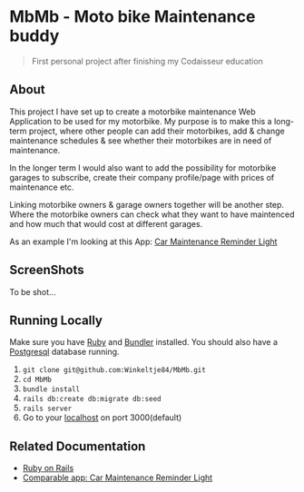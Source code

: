 # MbMb - Moto bike Maintenance buddy
> First personal project after finishing my Codaisseur education

## About
This project I have set up to create a motorbike maintenance Web Application to be used for my motorbike.
My purpose is to make this a long-term project, where other people can add their motorbikes, add & change maintenance schedules & see whether their motorbikes are in need of maintenance.

In the longer term I would also want to add the possibility for motorbike garages to subscribe, create their company profile/page with prices of maintenance etc.

Linking motorbike owners & garage owners together will be another step. Where the motorbike owners can check what they want to have maintenced and how much that would cost at different garages.

As an example I'm looking at this App: [Car Maintenance Reminder Light](https://play.google.com/store/apps/details?id=com.cooloy.OilChangeSchedule)

## ScreenShots
To be shot...

## Running Locally
Make sure you have [Ruby](https://www.ruby-lang.org/en/) and [Bundler](http://bundler.io/) installed.
You should also have a [Postgresql](https://www.postgresql.org/) database running.

  1. `git clone git@github.com:Winkeltje84/MbMb.git`
  2. `cd MbMb`
  3. `bundle install`
  4. `rails db:create db:migrate db:seed`
  5. `rails server`
  6. Go to your [localhost](http://localhost:3000) on port 3000(default)

## Related Documentation
  * [Ruby on Rails](http://rubyonrails.org/)
  * [Comparable app: Car Maintenance Reminder Light](https://play.google.com/store/apps/details?id=com.cooloy.OilChangeSchedule)
